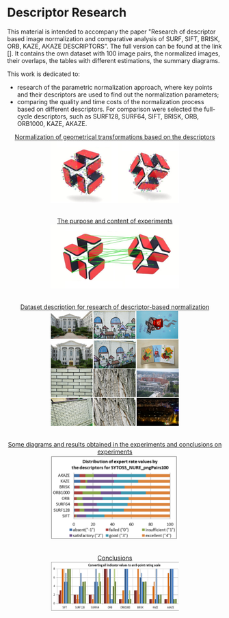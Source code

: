 <h1>Descriptor Research</h1>

This material is intended to accompany the paper "Research of descriptor based image normalization and comparative analysis of SURF, SIFT, BRISK, ORB, KAZE, AKAZE DESCRIPTORS". The full version can be found at the link [].
It contains the own dataset with 100 image pairs, the normalized images, their overlaps, the tables with different estimations, the summary diagrams.

This work is dedicated to:
* research of the parametric normalization approach, where key points and their descriptors are used to find out the normalization parameters;
* comparing the quality and time costs of the normalization process based on different descriptors. For comparison were selected the full-cycle descriptors, such as SURF128, SURF64, SIFT, BRISK, ORB, ORB1000, KAZE, AKAZE.

<p align="center">
  <a href="#">Normalization of geometrical transformations based on the descriptors</a>
  <br>
  <img src="/doc/images/normalization_keypoints.jpg" width="300"> 
  <br><br>
</p>

<p align="center">
  <a href="#">The purpose and content of experiments</a>
  <br>
  <img src="/doc/images/normalization_matches.jpg" width="300">
  <br><br>
</p>

<p align="center">
  <a href="#">Dataset description for research of descriptor-based normalization</a>
  <br>
  <img src="/doc/images/dataset.png" width="300">
  <br><br>
</p>
<p align="center">
  <a href="#">Some diagrams and results obtained in the experiments and conclusions on experiments</a>
  <br>
  <img src="/doc/images/expert_rates_diagram.png" width="300">
  <br><br>
</p>
<p align="center">
  <a href="#">Conclusions</a>
  <br>
  <img src="/doc/images/conclutions.png" width="300">
</p>



